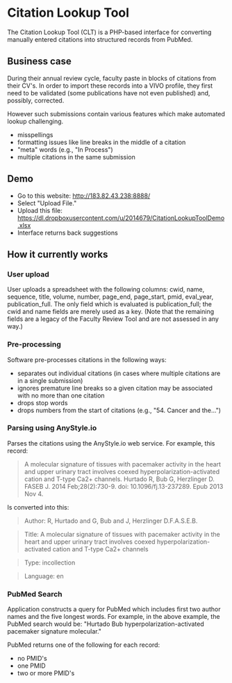 # Citation Lookup Tool

The Citation Lookup Tool (CLT) is a PHP-based interface for converting manually entered citations into structured records from PubMed. 

## Business case

During their annual review cycle, faculty paste in blocks of citations from their CV's. In order to import these records into a VIVO profile, they first need to be validated (some publications have not even published) and, possibly, corrected.

However such submissions contain various features which make automated lookup challenging.
  * misspellings
  * formatting issues like line breaks in the middle of a citation
  * "meta" words (e.g., "In Process") 
  * multiple citations in the same submission


## Demo

  * Go to this website: http://183.82.43.238:8888/ 
  * Select "Upload File." 
  * Upload this file: https://dl.dropboxusercontent.com/u/2014679/CitationLookupToolDemo.xlsx
  * Interface returns back suggestions


## How it currently works

### User upload
User uploads a spreadsheet with the following columns: cwid, name, sequence, title, volume, number, page_end, page_start, pmid, eval_year, publication_full. The only field which is evaluated is publication_full; the cwid and name fields are merely used as a key. (Note that the remaining fields are a legacy of the Faculty Review Tool and are not assessed in any way.)

### Pre-processing
Software pre-processes citations in the following ways:
  * separates out individual citations (in cases where multiple citations are in a single submission)
  * ignores premature line breaks so a given citation may be associated with no more than one citation
  * drops stop words
  * drops numbers from the start of citations (e.g., "54. Cancer and the...")

### Parsing using AnyStyle.io
Parses the citations using the AnyStyle.io web service. For example, this record: 
> A molecular signature of tissues with pacemaker activity in the heart and upper urinary tract involves coexed hyperpolarization-activated cation and T-type Ca2+ channels. Hurtado R, Bub G, Herzlinger D. FASEB J. 2014 Feb;28(2):730-9. doi: 10.1096/fj.13-237289. Epub 2013 Nov 4.

Is converted into this: 
> Author: R, Hurtado and G, Bub and J, Herzlinger D.F.A.S.E.B.

> Title: A molecular signature of tissues with pacemaker activity in the heart and upper urinary tract involves coexed hyperpolarization-activated cation and T-type Ca2+ channels

> Type: incollection

> Language: en

### PubMed Search

Application constructs a query for PubMed which includes first two author names and the five longest words. For example, in the above example, the PubMed search would be: "Hurtado Bub hyperpolarization-activated pacemaker signature molecular."

PubMed returns one of the following for each record:
  * no PMID's
  * one PMID
  * two or more PMID's
